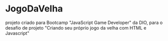 # JogoDaVelha

projeto criado para Bootcamp "JavaScript Game Developer" da DIO, para o desafio de projeto "Criando seu próprio jogo da velha com HTML e Javascript"
